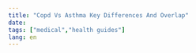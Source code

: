 ```yaml
---
title: "Copd Vs Asthma Key Differences And Overlap"
date: 
tags: ["medical","health guides"]
lang: en
---
```



